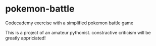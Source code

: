 # pokemon-battle
Codecademy exercise with a simplified pokemon battle game

This is a project of an amateur pythonist. constractive criticism will be greatly appriciated! 
